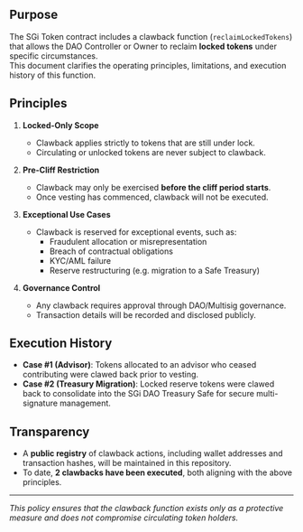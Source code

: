 ## Purpose
The SGi Token contract includes a clawback function (`reclaimLockedTokens`) that allows the DAO Controller or Owner to reclaim **locked tokens** under specific circumstances.  
This document clarifies the operating principles, limitations, and execution history of this function.


## Principles
1. **Locked-Only Scope**  
   - Clawback applies strictly to tokens that are still under lock.  
   - Circulating or unlocked tokens are never subject to clawback.

2. **Pre-Cliff Restriction**  
   - Clawback may only be exercised **before the cliff period starts**.  
   - Once vesting has commenced, clawback will not be executed.

3. **Exceptional Use Cases**  
   - Clawback is reserved for exceptional events, such as:  
     - Fraudulent allocation or misrepresentation  
     - Breach of contractual obligations  
     - KYC/AML failure
     - Reserve restructuring (e.g. migration to a Safe Treasury)

4. **Governance Control**  
   - Any clawback requires approval through DAO/Multisig governance.  
   - Transaction details will be recorded and disclosed publicly.

## Execution History
- **Case #1 (Advisor)**: Tokens allocated to an advisor who ceased contributing were clawed back prior to vesting.  
- **Case #2 (Treasury Migration)**: Locked reserve tokens were clawed back to consolidate into the SGi DAO Treasury Safe for secure multi-signature management.  

## Transparency
- A **public registry** of clawback actions, including wallet addresses and transaction hashes, will be maintained in this repository.  
- To date, **2 clawbacks have been executed**, both aligning with the above principles.


---

*This policy ensures that the clawback function exists only as a protective measure and does not compromise circulating token holders.*
